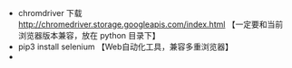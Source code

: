 * chromdriver 下载 http://chromedriver.storage.googleapis.com/index.html 
    【一定要和当前浏览器版本兼容，放在 python 目录下】
* pip3 install selenium 【Web自动化工具，兼容多重浏览器】
* 